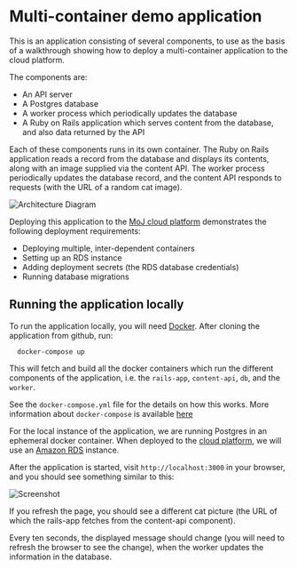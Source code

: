 # Multi-container demo application

This is an application consisting of several components, to use as the basis of a walkthrough showing how to deploy a multi-container application to the cloud platform.

The components are:

* An API server
* A Postgres database
* A worker process which periodically updates the database
* A Ruby on Rails application which serves content from the database, and also data returned by the API

Each of these components runs in its own container. The Ruby on Rails application reads a record from the database and displays its contents, along with an image supplied via the content API. The worker process periodically updates the database record, and the content API responds to requests (with the URL of a random cat image).

![Architecture Diagram](https://raw.githubusercontent.com/ministryofjustice/cloud-platform-multi-container-demo-app/master/docs/architecture-diagram.png)

Deploying this application to the [MoJ cloud platform][cloudplatform] demonstrates the following deployment requirements:

* Deploying multiple, inter-dependent containers
* Setting up an RDS instance
* Adding deployment secrets (the RDS database credentials)
* Running database migrations

## Running the application locally

To run the application locally, you will need [Docker][docker]. After cloning the application from github, run:

      docker-compose up

This will fetch and build all the docker containers which run the different components of the application, i.e. the `rails-app`, `content-api`, `db`, and the `worker`.

See the `docker-compose.yml` file for the details on how this works. More information about `docker-compose` is available [here][docker-compose]

For the local instance of the application, we are running Postgres in an ephemeral docker container. When deployed to the [cloud platform][cloudplatform], we will use an [Amazon RDS][rds] instance.

After the application is started, visit `http://localhost:3000` in your browser, and you should see something similar to this:

![Screenshot](https://raw.githubusercontent.com/ministryofjustice/cloud-platform-multi-container-demo-app/master/docs/screenshot.png)

If you refresh the page, you should see a different cat picture (the URL of which the rails-app fetches from the content-api component).

Every ten seconds, the displayed message should change (you will need to refresh the browser to see the change), when the worker updates the information in the database.

[cloudplatform]: https://github.com/ministryofjustice/cloud-platform
[docker]: https://docker.io
[docker-compose]: https://docs.docker.com/compose/
[rds]: https://aws.amazon.com/rds/
